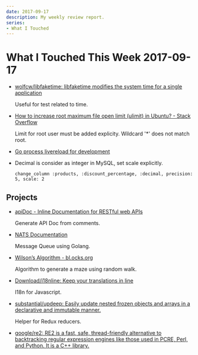 ```yaml
---
date: 2017-09-17
description: My weekly review report.
series:
- What I Touched
---
```


# What I Touched This Week 2017-09-17


- [wolfcw/libfaketime: libfaketime modifies the system time for a single application](https://github.com/wolfcw/libfaketime)

    Useful for test related to time.

- [How to increase root maximum file open limit (ulimit) in Ubuntu? - Stack Overflow](https://stackoverflow.com/questions/21515463/how-to-increase-neo4js-maximum-file-open-limit-ulimit-in-ubuntu/24796466#24796466)

    Limit for root user must be added explicity. Wildcard '*' does not match root.

- [Go process livereload for development](https://gist.github.com/doitian/b171d8b1bdd461ec7e362f3b10916a73)

- Decimal is consider as integer in MySQL, set scale explicitly.

    ```
    change_column :products, :discount_percentage, :decimal, precision: 5, scale: 2
    ```

## Projects

- [apiDoc - Inline Documentation for RESTful web APIs](http://apidocjs.com/#demo)

    Generate API Doc from comments.

- [NATS Documentation](https://docs.nats.io/)

    Message Queue using Golang.

- [Wilson’s Algorithm - bl.ocks.org](https://bl.ocks.org/mbostock/11357811)

    Algorithm to generate a maze using random walk.

- [Download/i18nline: Keep your translations in line](https://github.com/download/i18nline)

    I18n for Javascript.

- [substantial/updeep: Easily update nested frozen objects and arrays in a declarative and immutable manner.](https://github.com/substantial/updeep)

    Helper for Redux reducers.

- [google/re2: RE2 is a fast, safe, thread-friendly alternative to backtracking regular expression engines like those used in PCRE, Perl, and Python. It is a C++ library.](https://github.com/google/re2)

